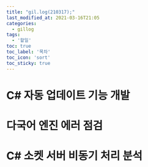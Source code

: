 ```yaml
---
title: "gil.log(210317);"
last_modified_at: 2021-03-16T21:05
categories: 
  - gillog
tags: 
  - '할일'
toc: true
toc_label: '목차'
toc_icon: 'sort'
toc_sticky: true
---
```

# C# 자동 업데이트 기능 개발

# 다국어 엔진 에러 점검

# C# 소켓 서버 비동기 처리 분석